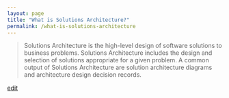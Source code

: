 ```yaml
---
layout: page
title: "What is Solutions Architecture?"
permalink: /what-is-solutions-architecture
---
```


> Solutions Architecture is the high-level design of software solutions to business problems. Solutions Architecture includes the design and selection of solutions appropriate for a given problem. A common output of Solutions Architecture are solution architecture diagrams and architecture design decision records.

<p class="edit-term"><a href="https://github.com/and-digital/tech-definitions/blob/master/definitions/architecture/solutions-architecture.md">edit</a></p>
